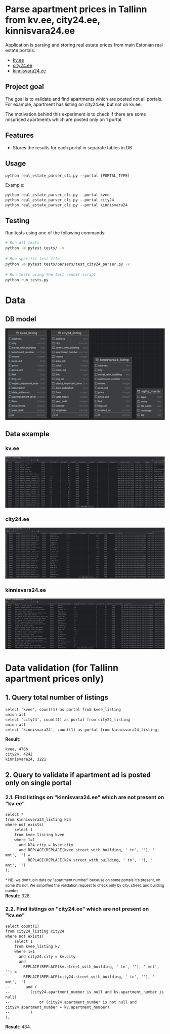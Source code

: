 # Parse apartment prices in Tallinn from kv.ee, city24.ee, kinnisvara24.ee

Application is parsing and storing real estate prices from main Estonian real estate portals:

- [kv.ee](https://www.kv.ee)
- [city24.ee](https://www.city24.ee)
- [kinnisvara24.ee](https://kinnisvara24.ee)

## Project goal

The goal is to validate and find apartments which are posted not all portals. For example, apartment has listing on city24.ee, but not on kv.ee.

The motivation behind this experiment is to check if there are some mispriced apartments which are posted only on 1 portal.   

## Features

- Stores the results for each portal in separate tables in DB.

## Usage

```
python real_estate_parser_cli.py --portal [PORTAL_TYPE]
```

Example:

```
python real_estate_parser_cli.py --portal kvee
python real_estate_parser_cli.py --portal city24
python real_estate_parser_cli.py --portal kinnisvara24
```

## Testing

Run tests using one of the following commands:

```bash
# Run all tests
python -m pytest tests/ -v

# Run specific test file
python -m pytest tests/parsers/test_city24_parser.py -v

# Run tests using the test runner script
python run_tests.py
```


# Data

## DB model
![img.png](documentation/db_model.png)


## Data example

### kv.ee
![img.png](documentation/data/kvee.png)

### city24.ee
![img.png](documentation/data/city24.png)

### kinnisvara24.ee
![img.png](documentation/data/kinnisvara24.png)

# Data validation (for Tallinn apartment prices only)

## 1. Query total number of listings
```
select 'kvee', count(1) as portal from kvee_listing
union all
select 'city24', count(1) as portal from city24_listing
union all
select 'kinnisvara24', count(1) as portal from kinnisvara24_listing;
```

**Result**:
```
kvee, 4766
city24, 4242
kinnisvara24, 3221
```

## 2. Query to validate if apartment ad is posted only on single portal

### 2.1. Find listings on "kinnisvara24.ee" which are not present on "kv.ee"
```
select *
from kinnisvara24_listing k24
where not exists(
    select 1
    from kvee_listing kvee
    where 1=1
      and k24.city = kvee.city
      and REPLACE(REPLACE(kvee.street_with_building, ' tn', ''), ' mnt', '') =
          REPLACE(REPLACE(k24.street_with_building, ' tn', ''), ' mnt', '')
);
```
<small>* NB: we don't join data by "apartment number" because on some portals it's present, on some it's not. We simplified the validation request to check only by city, street, and building number.</small>  
**Result**: 328.

### 2.2. Find listings on "city24.ee" which are not present on "kv.ee"
```
select count(1)
from city24_listing city24
where not exists(
    select 1
    from kvee_listing kv
    where 1=1
      and city24.city = kv.city
      and
        REPLACE(REPLACE(kv.street_with_building, ' tn', ''), ' mnt', '') =
        REPLACE(REPLACE(city24.street_with_building, ' tn', ''), ' mnt', '')
--       and (
--         (city24.apartment_number is null and kv.apartment_number is null)
--             or (city24.apartment_number is not null and city24.apartment_number = kv.apartment_number)
--         )
);
```
**Result**: 434.
